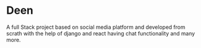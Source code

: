 # Deen
 A full Stack project based on  social media platform and developed from scrath with the help of django and react having chat functionality and many more.
